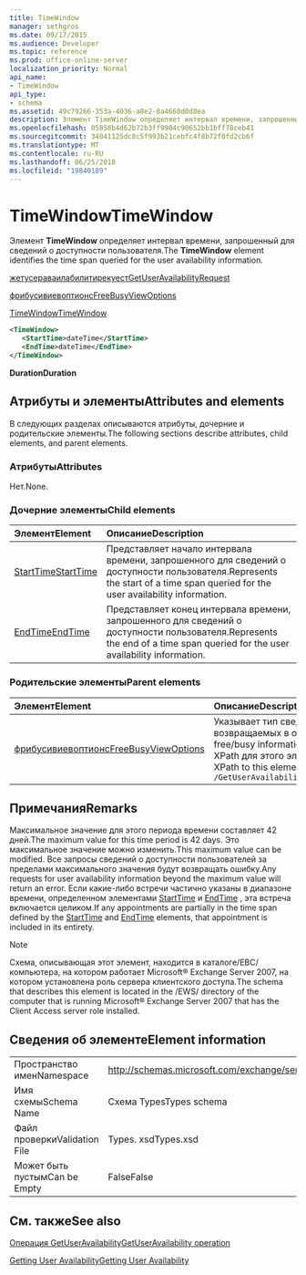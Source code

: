 ```yaml
---
title: TimeWindow
manager: sethgros
ms.date: 09/17/2015
ms.audience: Developer
ms.topic: reference
ms.prod: office-online-server
localization_priority: Normal
api_name:
- TimeWindow
api_type:
- schema
ms.assetid: 49c79266-353a-4036-a8e2-8a4660d0d8ea
description: Элемент TimeWindow определяет интервал времени, запрошенный для сведений о доступности пользователя.
ms.openlocfilehash: 05858b4d62b72b3ff9904c90652bb1bff78ceb41
ms.sourcegitcommit: 34041125dc8c5f993b21cebfc4f8b72f0fd2cb6f
ms.translationtype: MT
ms.contentlocale: ru-RU
ms.lasthandoff: 06/25/2018
ms.locfileid: "19840189"
---
```

# <a name="timewindow"></a><span data-ttu-id="6c5f1-103">TimeWindow</span><span class="sxs-lookup"><span data-stu-id="6c5f1-103">TimeWindow</span></span>

<span data-ttu-id="6c5f1-104">Элемент **TimeWindow** определяет интервал времени, запрошенный для сведений о доступности пользователя.</span><span class="sxs-lookup"><span data-stu-id="6c5f1-104">The **TimeWindow** element identifies the time span queried for the user availability information.</span></span> 
  
[<span data-ttu-id="6c5f1-105">жетусераваилабилитирекуест</span><span class="sxs-lookup"><span data-stu-id="6c5f1-105">GetUserAvailabilityRequest</span></span>](getuseravailabilityrequest.md)
  
[<span data-ttu-id="6c5f1-106">фрибусивиевоптионс</span><span class="sxs-lookup"><span data-stu-id="6c5f1-106">FreeBusyViewOptions</span></span>](freebusyviewoptions.md)
  
[<span data-ttu-id="6c5f1-107">TimeWindow</span><span class="sxs-lookup"><span data-stu-id="6c5f1-107">TimeWindow</span></span>](timewindow.md)
  
```xml
<TimeWindow>
   <StartTime>dateTime</StartTime>
   <EndTime>dateTime</EndTime>
</TimeWindow>
```

 <span data-ttu-id="6c5f1-108">**Duration**</span><span class="sxs-lookup"><span data-stu-id="6c5f1-108">**Duration**</span></span>
## <a name="attributes-and-elements"></a><span data-ttu-id="6c5f1-109">Атрибуты и элементы</span><span class="sxs-lookup"><span data-stu-id="6c5f1-109">Attributes and elements</span></span>

<span data-ttu-id="6c5f1-110">В следующих разделах описываются атрибуты, дочерние и родительские элементы.</span><span class="sxs-lookup"><span data-stu-id="6c5f1-110">The following sections describe attributes, child elements, and parent elements.</span></span>
  
### <a name="attributes"></a><span data-ttu-id="6c5f1-111">Атрибуты</span><span class="sxs-lookup"><span data-stu-id="6c5f1-111">Attributes</span></span>

<span data-ttu-id="6c5f1-112">Нет.</span><span class="sxs-lookup"><span data-stu-id="6c5f1-112">None.</span></span>
  
### <a name="child-elements"></a><span data-ttu-id="6c5f1-113">Дочерние элементы</span><span class="sxs-lookup"><span data-stu-id="6c5f1-113">Child elements</span></span>

|<span data-ttu-id="6c5f1-114">**Элемент**</span><span class="sxs-lookup"><span data-stu-id="6c5f1-114">**Element**</span></span>|<span data-ttu-id="6c5f1-115">**Описание**</span><span class="sxs-lookup"><span data-stu-id="6c5f1-115">**Description**</span></span>|
|:-----|:-----|
|[<span data-ttu-id="6c5f1-116">StartTime</span><span class="sxs-lookup"><span data-stu-id="6c5f1-116">StartTime</span></span>](starttime.md) <br/> |<span data-ttu-id="6c5f1-117">Представляет начало интервала времени, запрошенного для сведений о доступности пользователя.</span><span class="sxs-lookup"><span data-stu-id="6c5f1-117">Represents the start of a time span queried for the user availability information.</span></span>  <br/> |
|[<span data-ttu-id="6c5f1-118">EndTime</span><span class="sxs-lookup"><span data-stu-id="6c5f1-118">EndTime</span></span>](endtime.md) <br/> |<span data-ttu-id="6c5f1-119">Представляет конец интервала времени, запрошенного для сведений о доступности пользователя.</span><span class="sxs-lookup"><span data-stu-id="6c5f1-119">Represents the end of a time span queried for the user availability information.</span></span>  <br/> |
   
### <a name="parent-elements"></a><span data-ttu-id="6c5f1-120">Родительские элементы</span><span class="sxs-lookup"><span data-stu-id="6c5f1-120">Parent elements</span></span>

|<span data-ttu-id="6c5f1-121">**Элемент**</span><span class="sxs-lookup"><span data-stu-id="6c5f1-121">**Element**</span></span>|<span data-ttu-id="6c5f1-122">**Описание**</span><span class="sxs-lookup"><span data-stu-id="6c5f1-122">**Description**</span></span>|
|:-----|:-----|
|[<span data-ttu-id="6c5f1-123">фрибусивиевоптионс</span><span class="sxs-lookup"><span data-stu-id="6c5f1-123">FreeBusyViewOptions</span></span>](freebusyviewoptions.md) <br/> |<span data-ttu-id="6c5f1-124">Указывает тип сведений о доступности, возвращаемых в ответе.</span><span class="sxs-lookup"><span data-stu-id="6c5f1-124">Specifies the type of free/busy information returned in the response.</span></span>  <br/> <span data-ttu-id="6c5f1-125">XPath для этого элемента:</span><span class="sxs-lookup"><span data-stu-id="6c5f1-125">The following is the XPath to this element:</span></span>  <br/>  `/GetUserAvailabilityRequest/FreeBusyViewOptions` <br/> |
   
## <a name="remarks"></a><span data-ttu-id="6c5f1-126">Примечания</span><span class="sxs-lookup"><span data-stu-id="6c5f1-126">Remarks</span></span>

<span data-ttu-id="6c5f1-127">Максимальное значение для этого периода времени составляет 42 дней.</span><span class="sxs-lookup"><span data-stu-id="6c5f1-127">The maximum value for this time period is 42 days.</span></span> <span data-ttu-id="6c5f1-128">Это максимальное значение можно изменить.</span><span class="sxs-lookup"><span data-stu-id="6c5f1-128">This maximum value can be modified.</span></span> <span data-ttu-id="6c5f1-129">Все запросы сведений о доступности пользователей за пределами максимального значения будут возвращать ошибку.</span><span class="sxs-lookup"><span data-stu-id="6c5f1-129">Any requests for user availability information beyond the maximum value will return an error.</span></span> <span data-ttu-id="6c5f1-130">Если какие-либо встречи частично указаны в диапазоне времени, определенном элементами [StartTime](starttime.md) и [EndTime](endtime.md) , эта встреча включается целиком.</span><span class="sxs-lookup"><span data-stu-id="6c5f1-130">If any appointments are partially in the time span defined by the [StartTime](starttime.md) and [EndTime](endtime.md) elements, that appointment is included in its entirety.</span></span> 
  
> [!NOTE]
> <span data-ttu-id="6c5f1-131">Схема, описывающая этот элемент, находится в каталоге/ЕВС/компьютера, на котором работает Microsoft® Exchange Server 2007, на котором установлена роль сервера клиентского доступа.</span><span class="sxs-lookup"><span data-stu-id="6c5f1-131">The schema that describes this element is located in the /EWS/ directory of the computer that is running Microsoft® Exchange Server 2007 that has the Client Access server role installed.</span></span> 
  
## <a name="element-information"></a><span data-ttu-id="6c5f1-132">Сведения об элементе</span><span class="sxs-lookup"><span data-stu-id="6c5f1-132">Element information</span></span>

|||
|:-----|:-----|
|<span data-ttu-id="6c5f1-133">Пространство имен</span><span class="sxs-lookup"><span data-stu-id="6c5f1-133">Namespace</span></span>  <br/> |http://schemas.microsoft.com/exchange/services/2006/types  <br/> |
|<span data-ttu-id="6c5f1-134">Имя схемы</span><span class="sxs-lookup"><span data-stu-id="6c5f1-134">Schema Name</span></span>  <br/> |<span data-ttu-id="6c5f1-135">Схема Types</span><span class="sxs-lookup"><span data-stu-id="6c5f1-135">Types schema</span></span>  <br/> |
|<span data-ttu-id="6c5f1-136">Файл проверки</span><span class="sxs-lookup"><span data-stu-id="6c5f1-136">Validation File</span></span>  <br/> |<span data-ttu-id="6c5f1-137">Types. xsd</span><span class="sxs-lookup"><span data-stu-id="6c5f1-137">Types.xsd</span></span>  <br/> |
|<span data-ttu-id="6c5f1-138">Может быть пустым</span><span class="sxs-lookup"><span data-stu-id="6c5f1-138">Can be Empty</span></span>  <br/> |<span data-ttu-id="6c5f1-139">False</span><span class="sxs-lookup"><span data-stu-id="6c5f1-139">False</span></span>  <br/> |
   
## <a name="see-also"></a><span data-ttu-id="6c5f1-140">См. также</span><span class="sxs-lookup"><span data-stu-id="6c5f1-140">See also</span></span>



[<span data-ttu-id="6c5f1-141">Операция GetUserAvailability</span><span class="sxs-lookup"><span data-stu-id="6c5f1-141">GetUserAvailability operation</span></span>](getuseravailability-operation.md)


[<span data-ttu-id="6c5f1-142">Getting User Availability</span><span class="sxs-lookup"><span data-stu-id="6c5f1-142">Getting User Availability</span></span>](http://msdn.microsoft.com/library/d4133fcb-9b0f-4e6b-aadf-a389da83516a%28Office.15%29.aspx)

